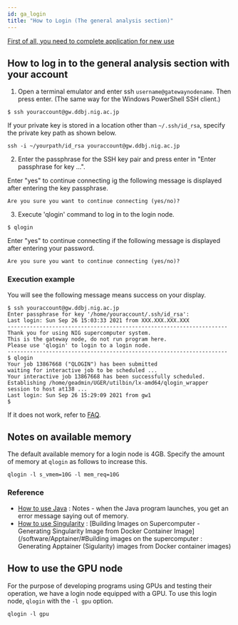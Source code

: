 ```yaml
---
id: ga_login
title: "How to Login (The general analysis section)"
---
```


[First of all, you need to complete application for new use](/application/registration)

##  How to log in to the general analysis section with your account

1. Open a terminal emulator and enter ssh `username@gatewaynodename`. Then press enter. (The same way for the Windows PowerShell SSH client.)

```
$ ssh youraccount@gw.ddbj.nig.ac.jp
```

If your private key is stored in a location other than `~/.ssh/id_rsa`, specify the private key path as shown below.

```
ssh -i ~/yourpath/id_rsa youraccount@gw.ddbj.nig.ac.jp
```

2. Enter the passphrase for the SSH key pair and press enter in "Enter passphrase for key ...".

Enter "yes" to continue connecting ig the following message is displayed after entering the key passphrase.

```
Are you sure you want to continue connecting (yes/no)?
```

3.  Execute 'qlogin' command to log in to the login node.

```
$ qlogin
```

Enter "yes" to continue connecting if the following message is displayed after entering your password.

```
Are you sure you want to continue connecting (yes/no)?
```


### Execution example

You will see the following message means success on your display.

```
$ ssh youraccount@gw.ddbj.nig.ac.jp
Enter passphrase for key '/home/youraccount/.ssh/id_rsa': 
Last login: Sun Sep 26 15:03:33 2021 from XXX.XXX.XXX.XXX
---------------------------------------------------------------------
Thank you for using NIG supercomputer system.
This is the gateway node, do not run program here.
Please use 'qlogin' to login to a login node.
---------------------------------------------------------------------
$ qlogin
Your job 13867668 ("QLOGIN") has been submitted
waiting for interactive job to be scheduled ...
Your interactive job 13867668 has been successfully scheduled.
Establishing /home/geadmin/UGER/utilbin/lx-amd64/qlogin_wrapper session to host at138 ...
Last login: Sun Sep 26 15:29:09 2021 from gw1
$ 
```

If it does not work, refer to [FAQ](/faq/faq_login_general).


## Notes on available memory

The default available memory for a login node is 4GB.
Specify the amount of memory at `qlogin` as follows to increase this.

```
qlogin -l s_vmem=10G -l mem_req=10G
```

### Reference

- [How to use Java](/software/java) : Notes - when the Java program launches, you get an error message saying out of memory.
- [How to use Singularity](/software/Apptainer/) : [Building Images on Supercomputer - Generating Singularity Image from Docker Container Image](/software/Apptainer/#Building images on the supercomputer : Generating Apptainer (Sigularity) images from Docker container images)


## How to use the GPU node


For the purpose of developing programs using GPUs and testing their operation, we have a login node equipped with a GPU.
To use this login node, `qlogin` with the `-l gpu` option.

```
qlogin -l gpu
```


